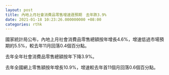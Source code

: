 ```yaml
---
layout: post
title: 內地上月社會消費品零售增速遜預期　去年跌3.9%
date: 2021-01-18 10:23:26.000000000 +08:00
categories: rthk
---
```


國家統計局公布，內地上月社會消費品零售總額按年增長4.6%，增速低過市場預期的5.5%，較去年11月回落0.4個百分點。

去年全年社會消費品零售總額按年下降3.9%。
 
去年全國網上零售額按年增長10.9%，增速較去年首11個月回落0.6個百分點。
